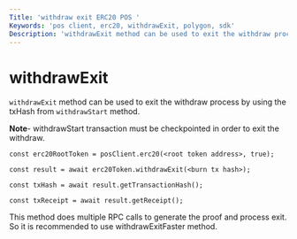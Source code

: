 ```yaml
---
Title: 'withdraw exit ERC20 POS '
Keywords: 'pos client, erc20, withdrawExit, polygon, sdk'
Description: 'withdrawExit method can be used to exit the withdraw process by using the txHash from withdrawStart method.'
---
```


# withdrawExit

`withdrawExit` method can be used to exit the withdraw process by using the txHash from `withdrawStart` method.

**Note**- withdrawStart transaction must be checkpointed in order to exit the withdraw.

```
const erc20RootToken = posClient.erc20(<root token address>, true);

const result = await erc20Token.withdrawExit(<burn tx hash>);

const txHash = await result.getTransactionHash();

const txReceipt = await result.getReceipt();

```

<div class="highlight">
This method does multiple RPC calls to generate the proof and process exit. So it is recommended to use withdrawExitFaster method.
</div>


